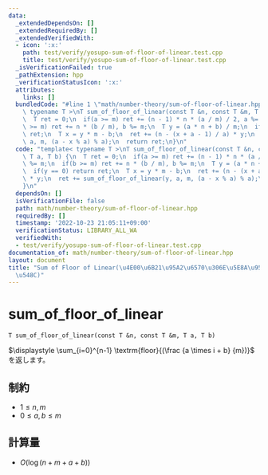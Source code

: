 ```yaml
---
data:
  _extendedDependsOn: []
  _extendedRequiredBy: []
  _extendedVerifiedWith:
  - icon: ':x:'
    path: test/verify/yosupo-sum-of-floor-of-linear.test.cpp
    title: test/verify/yosupo-sum-of-floor-of-linear.test.cpp
  _isVerificationFailed: true
  _pathExtension: hpp
  _verificationStatusIcon: ':x:'
  attributes:
    links: []
  bundledCode: "#line 1 \"math/number-theory/sum-of-floor-of-linear.hpp\"\ntemplate<\
    \ typename T >\nT sum_of_floor_of_linear(const T &n, const T &m, T a, T b) {\n\
    \  T ret = 0;\n  if(a >= m) ret += (n - 1) * n * (a / m) / 2, a %= m;\n  if(b\
    \ >= m) ret += n * (b / m), b %= m;\n  T y = (a * n + b) / m;\n  if(y == 0) return\
    \ ret;\n  T x = y * m - b;\n  ret += (n - (x + a - 1) / a) * y;\n  ret += sum_of_floor_of_linear(y,\
    \ a, m, (a - x % a) % a);\n  return ret;\n}\n"
  code: "template< typename T >\nT sum_of_floor_of_linear(const T &n, const T &m,\
    \ T a, T b) {\n  T ret = 0;\n  if(a >= m) ret += (n - 1) * n * (a / m) / 2, a\
    \ %= m;\n  if(b >= m) ret += n * (b / m), b %= m;\n  T y = (a * n + b) / m;\n\
    \  if(y == 0) return ret;\n  T x = y * m - b;\n  ret += (n - (x + a - 1) / a)\
    \ * y;\n  ret += sum_of_floor_of_linear(y, a, m, (a - x % a) % a);\n  return ret;\n\
    }\n"
  dependsOn: []
  isVerificationFile: false
  path: math/number-theory/sum-of-floor-of-linear.hpp
  requiredBy: []
  timestamp: '2022-10-23 21:05:11+09:00'
  verificationStatus: LIBRARY_ALL_WA
  verifiedWith:
  - test/verify/yosupo-sum-of-floor-of-linear.test.cpp
documentation_of: math/number-theory/sum-of-floor-of-linear.hpp
layout: document
title: "Sum of Floor of Linear(\u4E00\u6B21\u95A2\u6570\u306E\u5E8A\u95A2\u6570\u306E\
  \u548C)"
---
```


# sum_of_floor_of_linear

```
T sum_of_floor_of_linear(const T &n, const T &m, T a, T b)
```

$\displaystyle \sum_{i=0}^{n-1} \textrm{floor}{(\frac {a \times i + b} {m})}$ を返します。

## 制約

- $1 \le n, m$
- $0 \leq a, b \leq m$ 

## 計算量

- $O(\log (n + m + a + b))$
